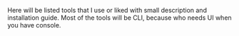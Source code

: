 Here will be listed tools that I use or liked with small description and installation guide. Most of the tools will be CLI, because who needs UI when you have console.